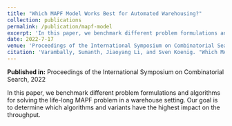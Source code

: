 ```yaml
---
title: "Which MAPF Model Works Best for Automated Warehousing?"
collection: publications
permalink: /publication/mapf-model
excerpt: 'In this paper, we benchmark different problem formulations and algorithms for solving the life-long MAPF problem in a warehouse setting. Our goal is to determine which algorithms and variants have the highest impact on the throughput.'
date: 2022-7-17
venue: 'Proceedings of the International Symposium on Combinatorial Search'
citation: 'Varambally, Sumanth, Jiaoyang Li, and Sven Koenig. "Which MAPF Model Works Best for Automated Warehousing?." Proceedings of the International Symposium on Combinatorial Search. Vol. 15. No. 1. 2022.'
---
```

**Published in:** Proceedings of the International Symposium on Combinatorial Search, 2022

In this paper, we benchmark different problem formulations and algorithms for solving the life-long MAPF problem in a warehouse setting. Our goal is to determine which algorithms and variants have the highest impact on the throughput.

<!-- Recommended citation: Varambally, Sumanth, Jiaoyang Li, and Sven Koenig. "Which MAPF Model Works Best for Automated Warehousing?." Proceedings of the International Symposium on Combinatorial Search. Vol. 15. No. 1. 2022. -->